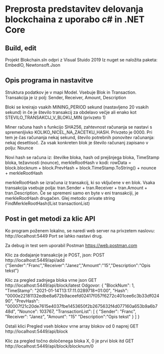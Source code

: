 # Preprosta predstavitev delovanja blockchaina z uporabo c# in .NET Core

## Build, edit

Projekt Blokchain.sln odpri z Visual Stuido 2019
Iz nuget se naložita paketa: EmbedIO, Newtonsoft.Json

## Opis programa in nastavitve

Struktura podatkov je v mapi Model. Vsebuje Blok in Transaction. Transakcija je iz polj: Sender, Receiver, Amount, Description

Bloki se kreirajo vsakih MINING_PERIOD sekund (nastavljeno 20 vsakih sekund) in če je število transakcij za obdelavo večje ali enako kot STEVILO_TRANSAKCIJ_V_BLOKU_MIN (privzeto 1)

Miner računa hash s funkcijo SHA256, zahtevnost računanja se nastavi s spremenljivko KOLIKO_NICEL_NA_ZACETKU_HASH. Privzeto je 0000. Pri tem je čas računanja nekaj sekund, število potrebnih ponovitev računanja: nekaj desettisoč. Za vsak konkreten blok je število računanj zapisano v polju: Nounce

Novi hash se računa iz: številke bloka, hash od prejšnjega bloka, TimeStamp bloka, težavnosti (nounce), merkleRootHash
v kodi: rowData = block.blocknum + block.PrevHash + block.TimeStamp.ToString() + nounce + merkleRootHash

merkleRootHash se izračuna iz transakcij, ki so vključene v en blok. Vsaka transakcija vsebuje polja: tran.Sender + tran.Receiver + tran.Amount + tran.Description. 
Če se spremeni samo en byte v eni transakciji, je merkleRootHash drugačen.
Glej metodo: private string FindMerkleRootHash(IList<Transaction> transactionList)


## Post in get metodi za klic API

Ko program poženem lokalno, se naredi web server na privzetem naslovu: http://localhost:5449
Port se lahko nastavi drug.

Za debug in test sem uporabil Postman https://web.postman.com

Klic za dodajanje transakcije je POST, json:
POST http://localhost:5449/api/add
{"Sender":"Franc","Receiver":"Janez","Amount":"15","Description":"Opis tekst"}

Klic za pregled zadnjega bloka vrne json
GET http://localhost:5449/api/block/latest
Odgovor:
{
    "BlockNum": 1,
    "TimeStamp": "2021-01-14T13:17:11.0289718+01:00",
    "Hash": "0000e22181132edbe8a672b9aceefd02417f057f6272c401cee6c3b33df02490",
    "PrevHash": "00007f21c20de7615e4037fbe1453650f2b2675632f4d077160a653b9a6b748d",
    "Nounce": 103767,
    "TransactionList": [
        {
            "Sender": "Franc",
            "Receiver": "Janez",
            "Amount": "15"
            "Description":"Opis tekst"
        }
    ]
}

Ostali klici
Pregled vseh blokov vrne array blokov od 0 naprej
GET http://localhost:5449/api/block

Klic za pregled točno določenega bloka X, 0 je prvi blok itd
GET http://localhost:5449/api/block/blocknum/0
